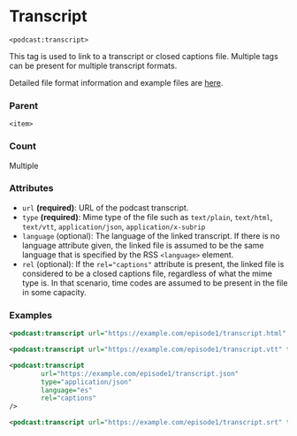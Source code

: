# Transcript

`<podcast:transcript>`

This tag is used to link to a transcript or closed captions file. Multiple tags can be present for multiple transcript formats.

Detailed file format information and example files are [here](../examples/transcripts/transcripts.md).

### Parent

`<item>`

### Count

Multiple

### Attributes

- `url` **(required)**: URL of the podcast transcript.
- `type` **(required)**: Mime type of the file such as `text/plain`, `text/html`, `text/vtt`, `application/json`, `application/x-subrip`
- `language` (optional): The language of the linked transcript. If there is no language attribute given, the linked file is assumed to be the same language that is specified by the RSS `<language>` element.
- `rel` (optional): If the `rel="captions"` attribute is present, the linked file is considered to be a closed captions file, regardless of what the mime type is. In that scenario, time codes are assumed to be present in the file in some capacity.

### Examples

```xml
<podcast:transcript url="https://example.com/episode1/transcript.html" type="text/html" />
```

```xml
<podcast:transcript url="https://example.com/episode1/transcript.vtt" type="text/vtt" />
```

```xml
<podcast:transcript
        url="https://example.com/episode1/transcript.json"
        type="application/json"
        language="es"
        rel="captions"
/>
```

```xml
<podcast:transcript url="https://example.com/episode1/transcript.srt" type="application/x-subrip" rel="captions" />
```
